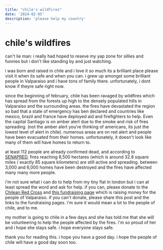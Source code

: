 ```yaml
---
title: "chile's wildfires"
date: '2024-02-05'
description: 'please help my country'
---
```


# chile's wildfires

can't lie man: i really had hoped to reseve my yap zone for sillies and funnies but i don't like standing by and just watching.

i was born and raised in chile and i love it so much its a brilliant place please visit it when its safe and when you can. i grew up amongst some brilliant people in Valparaiso and i have tons of family there. unfortunately, i dont know if theyre safe right now.

since the beginning of february, chile has been ravaged by wildfires which has spread from the forests up high to the densely populated hills in Valparaiso and the surrounding areas. the fires have devastated the region so bad that a state of emergency has ben declared and countries like mexico, brazil and france have deployed aid and firefighters to help. Even the capital Santiago is on amber alert due to the smoke and risk of fires spreading. (not the amber alert you're thinking of americans, its just the lowest level of alert in chile). numerous areas are on red alert and people have been evacuated from their homes. unfortunately, it doesn't look like many of them will have homes to return to.

at least 112 people are already confirmed dead, and according to [SENAPRED](https://senapred.cl), fires reaching 8,500 hectares (which is around 32.8 square miles / exactly 85 square kilometers) are still active and spreading.
between 3,000 and 6,000 homes have been destroyed and the fires have affected many many more people.

i'm not sure what i can do to help from my tiny flat in london but i can at least spread the word and ask for help. if you can, please donate to the [Chilean Red Cross](https://www.cruzroja.cl) and [this fundraising page](https://techolatamba.funraise.org/) which is raising money for the people of Valparaiso. if you can't donate, please share this post and the links to the fundraising pages. i'm sure it would mean a lot to the people of chile, and to me.

my mother is going to chile in a few days and she has told me that she will be volunteering to help the people affected by the fires. i'm so proud of her and i hope she stays safe. i hope everyone stays safe.

thank you for reading this. i hope you have a good day. i hope the people of chile will have a good day soon too.